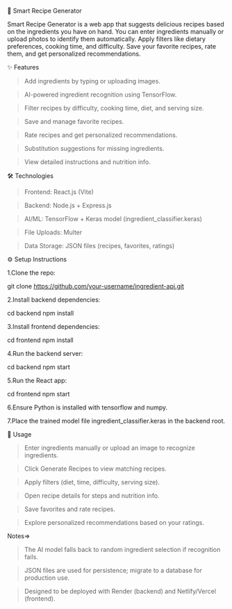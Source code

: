 🍳 Smart Recipe Generator

Smart Recipe Generator is a web app that suggests delicious recipes based on the ingredients you have on hand. You can enter ingredients manually or upload photos to identify them automatically. Apply filters like dietary preferences, cooking time, and difficulty. Save your favorite recipes, rate them, and get personalized recommendations.

✨ Features

>Add ingredients by typing or uploading images.

>AI-powered ingredient recognition using TensorFlow.

>Filter recipes by difficulty, cooking time, diet, and serving size.

>Save and manage favorite recipes.

>Rate recipes and get personalized recommendations.

>Substitution suggestions for missing ingredients.

>View detailed instructions and nutrition info.

🛠️ Technologies

>Frontend: React.js (Vite)

>Backend: Node.js + Express.js

>AI/ML: TensorFlow + Keras model (ingredient_classifier.keras)

>File Uploads: Multer

>Data Storage: JSON files (recipes, favorites, ratings)

⚙️ Setup Instructions

1.Clone the repo:

git clone https://github.com/your-username/ingredient-api.git


2.Install backend dependencies:

cd backend
npm install


3.Install frontend dependencies:

cd frontend
npm install


4.Run the backend server:

cd backend
npm start


5.Run the React app:

cd frontend
npm start


6.Ensure Python is installed with tensorflow and numpy.

7.Place the trained model file ingredient_classifier.keras in the backend root.

📖 Usage

>Enter ingredients manually or upload an image to recognize ingredients.

>Click Generate Recipes to view matching recipes.

>Apply filters (diet, time, difficulty, serving size).

>Open recipe details for steps and nutrition info.

>Save favorites and rate recipes.

>Explore personalized recommendations based on your ratings.

Notes=>

>The AI model falls back to random ingredient selection if recognition fails.

>JSON files are used for persistence; migrate to a database for production use.

>Designed to be deployed with Render (backend) and Netlify/Vercel (frontend).
